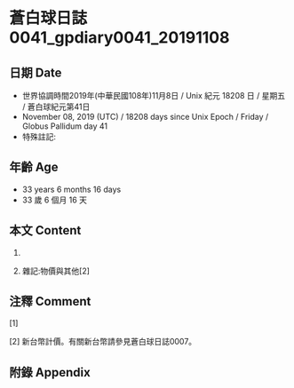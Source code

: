 # 蒼白球日誌0041_gpdiary0041_20191108 #

## 日期 Date ##

* 世界協調時間2019年(中華民國108年)11月8日 / Unix 紀元 18208 日 / 星期五 / 蒼白球紀元第41日
* November 08, 2019 (UTC) / 18208 days since Unix Epoch / Friday / Globus Pallidum day 41
* 特殊註記:

## 年齡 Age ##

* 33 years 6 months 16 days
* 33 歲 6 個月 16 天

## 本文 Content ##

1. 

    
2. 雜記:物價與其他[2]

    

## 注釋 Comment ##

[1] 


[2] 新台幣計價。有關新台幣請參見蒼白球日誌0007。



## 附錄 Appendix ##

